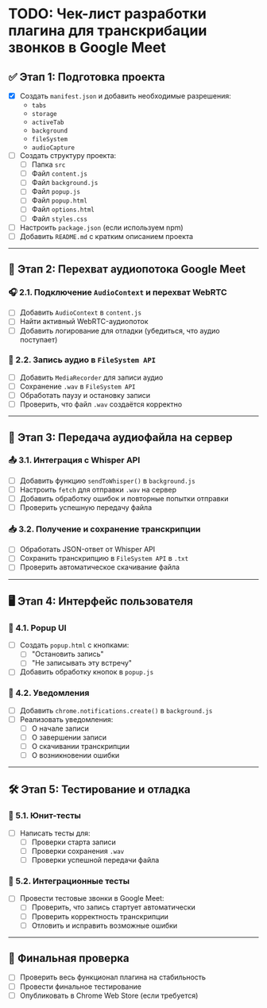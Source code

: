 # TODO: Чек-лист разработки плагина для транскрибации звонков в Google Meet

## ✅ Этап 1: Подготовка проекта
- [X] Создать `manifest.json` и добавить необходимые разрешения:
  - `tabs`
  - `storage`
  - `activeTab`
  - `background`
  - `fileSystem`
  - `audioCapture`
- [ ] Создать структуру проекта:
  - [ ] Папка `src`
  - [ ] Файл `content.js`
  - [ ] Файл `background.js`
  - [ ] Файл `popup.js`
  - [ ] Файл `popup.html`
  - [ ] Файл `options.html`
  - [ ] Файл `styles.css`
- [ ] Настроить `package.json` (если используем npm)
- [ ] Добавить `README.md` с кратким описанием проекта

---

## 🎤 Этап 2: Перехват аудиопотока Google Meet
### 🎧 2.1. Подключение `AudioContext` и перехват WebRTC
- [ ] Добавить `AudioContext` в `content.js`
- [ ] Найти активный WebRTC-аудиопоток
- [ ] Добавить логирование для отладки (убедиться, что аудио поступает)

### 🔴 2.2. Запись аудио в `FileSystem API`
- [ ] Добавить `MediaRecorder` для записи аудио
- [ ] Сохранение `.wav` в `FileSystem API`
- [ ] Обработать паузу и остановку записи
- [ ] Проверить, что файл `.wav` создаётся корректно

---

## 🔄 Этап 3: Передача аудиофайла на сервер
### 📤 3.1. Интеграция с Whisper API
- [ ] Добавить функцию `sendToWhisper()` в `background.js`
- [ ] Настроить `fetch` для отправки `.wav` на сервер
- [ ] Добавить обработку ошибок и повторные попытки отправки
- [ ] Проверить успешную передачу файла

### 📥 3.2. Получение и сохранение транскрипции
- [ ] Обработать JSON-ответ от Whisper API
- [ ] Сохранить транскрипцию в `FileSystem API` в `.txt`
- [ ] Проверить автоматическое скачивание файла

---

## 🖥️ Этап 4: Интерфейс пользователя
### 📌 4.1. Popup UI
- [ ] Создать `popup.html` с кнопками:
  - [ ] "Остановить запись"
  - [ ] "Не записывать эту встречу"
- [ ] Добавить обработку кнопок в `popup.js`

### 🔔 4.2. Уведомления
- [ ] Добавить `chrome.notifications.create()` в `background.js`
- [ ] Реализовать уведомления:
  - [ ] О начале записи
  - [ ] О завершении записи
  - [ ] О скачивании транскрипции
  - [ ] О возникновении ошибки

---

## 🛠️ Этап 5: Тестирование и отладка
### 🧪 5.1. Юнит-тесты
- [ ] Написать тесты для:
  - [ ] Проверки старта записи
  - [ ] Проверки сохранения `.wav`
  - [ ] Проверки успешной передачи файла

### 🏁 5.2. Интеграционные тесты
- [ ] Провести тестовые звонки в Google Meet:
  - [ ] Проверить, что запись стартует автоматически
  - [ ] Проверить корректность транскрипции
  - [ ] Отловить и исправить возможные ошибки

---

## 🎯 Финальная проверка
- [ ] Проверить весь функционал плагина на стабильность
- [ ] Провести финальное тестирование
- [ ] Опубликовать в Chrome Web Store (если требуется)

